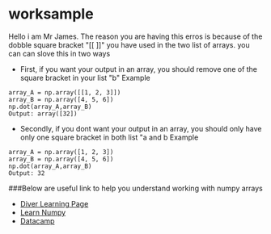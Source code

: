 # worksample
Hello i am Mr James.
The reason you are having this erros is because of the dobble square bracket "[[ ]]" you have used in the two list of arrays. you can can slove this in two ways
- First, if you want your output in an array, you should remove one of the square bracket in your list "b"
Example
```
array_A = np.array([[1, 2, 3]])
array_B = np.array([4, 5, 6])
np.dot(array_A,array_B)
Output: array([32])
```

- Secondly, if you dont want your output in an array, you should only have only one square bracket in both list "a and b
Example
```
array_A = np.array([1, 2, 3])
array_B = np.array([4, 5, 6])
np.dot(array_A,array_B)
Output: 32
```

###Below are useful link to help you understand working with numpy arrays
- [Diver Learning Page](https://diver.diveintocode.jp/curriculums/1627)
- [Learn Numpy](https://numpy.org/doc/stable/index.html)
- [Datacamp](https://www.datacamp.com/community/tutorials/python-arrays?utm_source=adwords_ppc&utm_medium=cpc&utm_campaignid=1455363063&utm_adgroupid=65083631748&utm_device=c&utm_keyword=&utm_matchtype=b&utm_network=g&utm_adpostion=&utm_creative=332602034364&utm_targetid=aud-299261629574:dsa-429603003980&utm_loc_interest_ms=&utm_loc_physical_ms=9067844&gclid=CjwKCAiA7dKMBhBCEiwAO_crFC8ITvoGqSc1vKHuZbrPUGsGKpu-gusO8Rdd12wGavncZXMyeqvdTBoCv5cQAvD_BwE)
